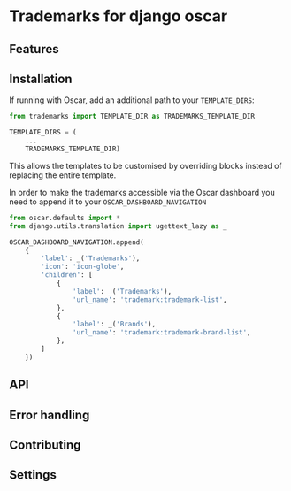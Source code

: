 Trademarks for django oscar
======================

Features
--------

Installation
------------

If running with Oscar, add an additional path to your `TEMPLATE_DIRS`:
``` python
from trademarks import TEMPLATE_DIR as TRADEMARKS_TEMPLATE_DIR

TEMPLATE_DIRS = (
    ...
    TRADEMARKS_TEMPLATE_DIR)
```

This allows the templates to be customised by overriding blocks instead of
replacing the entire template.

In order to make the trademarks accessible via the Oscar dashboard you need to append it to your `OSCAR_DASHBOARD_NAVIGATION`
``` python
from oscar.defaults import *
from django.utils.translation import ugettext_lazy as _

OSCAR_DASHBOARD_NAVIGATION.append(
    {
        'label': _('Trademarks'),
        'icon': 'icon-globe',
        'children': [
            {
                'label': _('Trademarks'),
                'url_name': 'trademark:trademark-list',
            },
            {
                'label': _('Brands'),
                'url_name': 'trademark:trademark-brand-list',
            },
        ]
    })
```

API
---

Error handling
--------------

Contributing
------------

Settings
--------